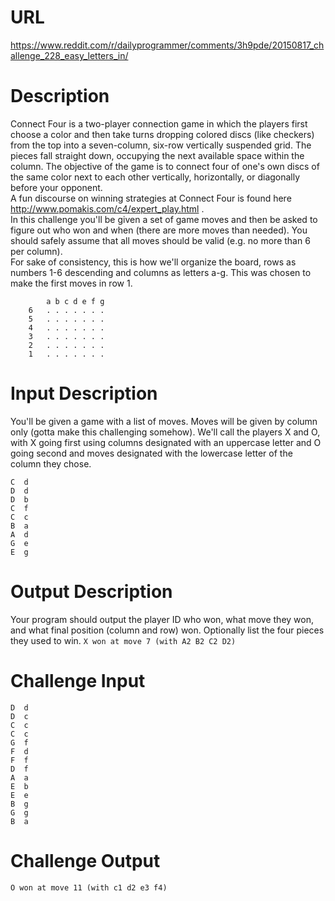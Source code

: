 # URL
https://www.reddit.com/r/dailyprogrammer/comments/3h9pde/20150817_challenge_228_easy_letters_in/

# Description

Connect Four is a two-player connection game in which the players first choose a color and then take turns dropping colored discs (like checkers) from the top into a seven-column, six-row vertically suspended grid. The pieces fall straight down, occupying the next available space within the column. The objective of the game is to connect four of one's own discs of the same color next to each other vertically, horizontally, or diagonally before your opponent.  
A fun discourse on winning strategies at Connect Four is found here http://www.pomakis.com/c4/expert_play.html .  
In this challenge you'll be given a set of game moves and then be asked to figure out who won and when (there are more moves than needed). You should safely assume that all moves should be valid (e.g. no more than 6 per column).  
For sake of consistency, this is how we'll organize the board, rows as numbers 1-6 descending and columns as letters a-g. This was chosen to make the first moves in row 1.  
```
        a b c d e f g  
    6   . . . . . . .   
    5   . . . . . . .   
    4   . . . . . . .   
    3   . . . . . . .   
    2   . . . . . . .   
    1   . . . . . . .
```
# Input Description

You'll be given a game with a list of moves. Moves will be given by column only (gotta make this challenging somehow). We'll call the players X and O, with X going first using columns designated with an uppercase letter and O going second and moves designated with the lowercase letter of the column they chose.
```
C  d  
D  d  
D  b  
C  f  
C  c  
B  a  
A  d  
G  e  
E  g
```
# Output Description

Your program should output the player ID who won, what move they won, and what final position (column and row) won. Optionally list the four pieces they used to win.
```X won at move 7 (with A2 B2 C2 D2)```
# Challenge Input
```
D  d  
D  c  
C  c    
C  c  
G  f  
F  d  
F  f  
D  f  
A  a  
E  b  
E  e  
B  g  
G  g  
B  a
```
# Challenge Output
```O won at move 11 (with c1 d2 e3 f4)```
